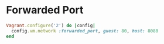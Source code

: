 # Forwarded Port

```ruby
Vagrant.configure('2') do |config|
  config.vm.network :forwarded_port, guest: 80, host: 8080
end
```
